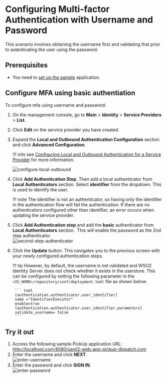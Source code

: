 # Configuring Multi-factor Authentication with Username and Password

This scenario involves obtaining the username first and validating that
prior to autenticating the user using the password.

## Prerequisites

- You need to [set up the sample]({{base_path}}/guides/adaptive-auth/adaptive-auth-overview/#set-up-the-sample) application.

## Configure MFA using basic authentiation

To configure mfa using username and password:

1. On the management console, go to **Main** > **Identity** > **Service Providers** > **List**.

2. Click **Edit** on the service provider you have created.

3. Expand the **Local and Outbound Authentication Configuration** section and click **Advanced Configuration**.

    !!! info
        see [Configuring Local and Outbound Authentication for a Service Provider]({{base_path}}/learn/configuring-local-and-outbound-authentication-for-a-service-provider) for more information.

    ![configure-local-outbound]({{base_path}}/assets/img/using-wso2-identity-server/configure-local-outbound.png)

6. Click **Add Authentication Step**. Then add a local authenticator from **Local Authenticators** section. Select **identifier** from the dropdown. This is used to identify the user.

    !!! note
        The identifier is not an authenticator, so having only
        the identifier in the authentication flow will fail the
        authentication. If there are no authenticators configured other than identifier, an error occurs when updating the service provider.


7. Click **Add Authentication step** and add the **basic**
    authenticator from **Local Authenticators** section.  This will
    enable the password as the 2nd step authenticator.  
    ![second-step-authenticator]({{base_path}}/assets/img/using-wso2-identity-server/second-step-authenticator.png)
8. Click the **Update** button. This navigates you to the previous
    screen with your newly configured authentication steps.

    !!! tip
        However, by default, the username is not validated and WSO2 Identity Server does not check whether it exists in the userstore. This can be configured by setting the following parameter in the
        `<IS_HOME>/repository/conf/deployment.toml` file as shown below.

        ``` toml
        [authentication.authenticator.user_identifier] 
        name ="IdentifierExecutor"
        enable=true
        [authentication.authenticator.user_identifier.parameters]
        validate_username= false
        ```

## Try it out

1. Access the following sample PickUp application URL:
    <http://localhost.com:8080/saml2-web-app-pickup-dispatch.com>
2. Enter the username and click **NEXT**.  
    ![enter-username]({{base_path}}/assets/img/using-wso2-identity-server/enter-username.png)
3. Enter the password and click **SIGN IN**.  
    ![enter-password]({{base_path}}/assets/img/using-wso2-identity-server/enter-password.png)

  
